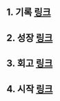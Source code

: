 ## 1. 기록 [링크](https://github.com/kouz95/woowa-writing-2/blob/kouz95/level1.md) 

## 2. 성장 [링크](https://github.com/kouz95/woowa-writing-2/blob/kouz95/level2.md)

## 3. 회고 [링크](https://github.com/kouz95/woowa-writing-2/blob/kouz95/level3.md)

## 4. 시작 [링크](https://github.com/kouz95/woowa-writing-2/blob/kouz95/level4.md)
